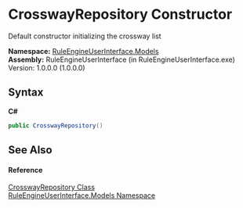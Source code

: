 # CrosswayRepository Constructor 
 

Default constructor initializing the crossway list

**Namespace:**&nbsp;<a href="263a6778-8085-101d-0fab-027f68ff96a9">RuleEngineUserInterface.Models</a><br />**Assembly:**&nbsp;RuleEngineUserInterface (in RuleEngineUserInterface.exe) Version: 1.0.0.0 (1.0.0.0)

## Syntax

**C#**<br />
``` C#
public CrosswayRepository()
```


## See Also


#### Reference
<a href="15aa0abc-abc8-a121-0888-fc49dd79d919">CrosswayRepository Class</a><br /><a href="263a6778-8085-101d-0fab-027f68ff96a9">RuleEngineUserInterface.Models Namespace</a><br />